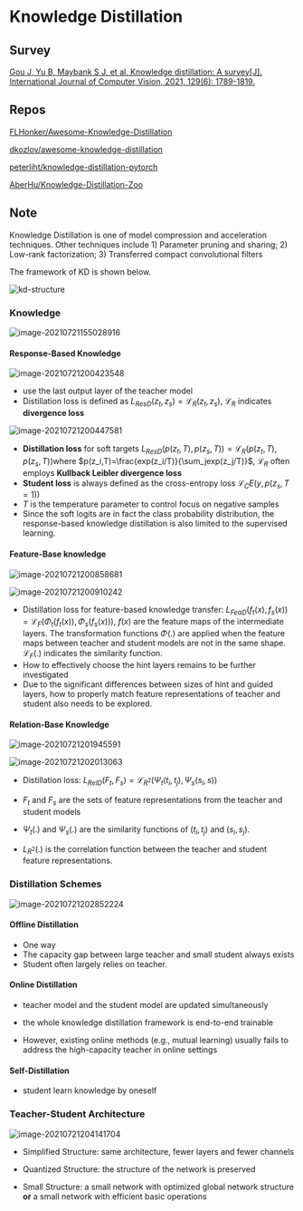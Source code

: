 # Knowledge Distillation

## Survey

[Gou J, Yu B, Maybank S J, et al. Knowledge distillation: A survey[J]. International Journal of Computer Vision, 2021, 129(6): 1789-1819.](https://arxiv.org/abs/2006.05525)

## Repos

[FLHonker/Awesome-Knowledge-Distillation](https://github.com/FLHonker/Awesome-Knowledge-Distillation)

[dkozlov/awesome-knowledge-distillation](https://github.com/dkozlov/awesome-knowledge-distillation)

[peterliht/knowledge-distillation-pytorch](https://github.com/peterliht/knowledge-distillation-pytorch)

[AberHu/Knowledge-Distillation-Zoo](https://github.com/AberHu/Knowledge-Distillation-Zoo)

## Note

Knowledge Distillation is one of model compression and acceleration techniques. Other techniques include 1) Parameter pruning and sharing; 2) Low-rank factorization; 3) Transferred compact convolutional filters

The framework of KD is shown below.

![kd-structure](imgs/image-20210721153844316.png)

### Knowledge

![image-20210721155028916](imgs/image-20210721155028916.png)

#### Response-Based Knowledge

![image-20210721200423548](imgs/image-20210721200423548.png)

- use the last output layer of the teacher model
- Distillation loss is defined as $L_{ResD}(z_t,z_s)= \mathcal{L}_{R}(z_t,z_s)$​​, $\mathcal{L}_R$​ indicates **divergence loss**

![image-20210721200447581](imgs/image-20210721200447581.png)

- **Distillation loss** for soft targets $L_{ResD}(p(z_t,T),p(z_s,T))=\mathcal{L}_R(p(z_t,T),p(z_s,T))$​ where $p(z_i,T)=\frac{exp(z_i/T)}{\sum_jexp(z_j/T)}$, $\mathcal{L}_R$​​ often employs **Kullback Leibler divergence loss**
- **Student loss** is always defined as the cross-entropy loss $\mathcal{L}_CE(y,p(z_s,T=1))$​
- $T$​ is the temperature parameter to control focus on negative samples
- Since the soft logits are in fact the class probability distribution, the response-based knowledge distillation is also limited to the supervised learning.

#### Feature-Base knowledge

![image-20210721200858681](imgs/image-20210721200858681.png)

![image-20210721200910242](imgs/image-20210721200910242.png)

- Distillation loss for feature-based knowledge transfer: $L_{FeaD}(f_t(x),f_s(x))=\mathcal{L}_F(\Phi_t(f_t(x)),\Phi_s(f_s(x)))$​, $f(x)$​​ are the feature maps of the intermediate layers. The transformation functions $\Phi(.)$ are applied when the feature maps between teacher and student models are not in the same shape. $\mathcal{L}_F(.)$ indicates the similarity function.
- How to effectively choose the hint layers remains to be further investigated
- Due to the significant differences between sizes of hint and guided layers, how to properly match feature representations of teacher and student also needs to be explored.

#### Relation-Base Knowledge

![image-20210721201945591](imgs/image-20210721201945591.png)

![image-20210721202013063](imgs/image-20210721202013063.png)

- Distillation loss: $L_{RelD}(F_t,F_s)=\mathcal{L}_{R^2}(\Psi_t(t_i,t_j),\Psi_s(s_i,s))$

- $F_t$ and $F_s$ are the sets of feature representations from the teacher and student models
- $\Psi_t(.)$ and  $\Psi_s(.)$ are the similarity functions of $(t_i, t_j)$ and $(s_i, s_j)$.
- $L_{R^2} (.)$ is the correlation function between the teacher and student feature representations.

### Distillation Schemes

![image-20210721202852224](imgs/image-20210721202852224.png)

#### Offline Distillation

- One way
- The capacity gap between large teacher and small student always exists
- Student often largely relies on teacher.

#### Online Distillation

- teacher model and the student model are updated simultaneously
- the whole knowledge distillation framework is end-to-end trainable

- However, existing online methods (e.g., mutual learning) usually fails to address the high-capacity teacher in online settings

#### Self-Distillation

- student learn knowledge by oneself

### Teacher-Student Architecture

![image-20210721204141704](imgs/image-20210721204141704.png)

- Simplified Structure:  same architecture, fewer layers and fewer channels
- Quantized Structure: the structure of the network is preserved

- Small Structure: a small network with optimized global network structure **or** a small network with efficient basic operations

